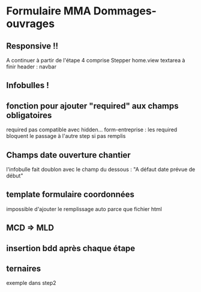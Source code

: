 # Formulaire MMA Dommages-ouvrages

## Responsive !!
A continuer à partir de l'étape 4 comprise
Stepper
home.view textarea à finir
header : navbar

## Infobulles !

## fonction pour ajouter "required" aux champs obligatoires
required pas compatible avec hidden...
form-entreprise : les required bloquent le passage à l'autre step si pas remplis

## Champs date ouverture chantier
l'infobulle fait doublon avec le champ du dessous : "A défaut date prévue de début"

## template formulaire coordonnées
impossible d'ajouter le remplissage auto parce que fichier html

## MCD => MLD

## insertion bdd après chaque étape

## ternaires
exemple dans step2